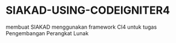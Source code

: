 # SIAKAD-USING-CODEIGNITER4
 membuat SIAKAD menggunakan framework CI4 untuk tugas Pengembangan Perangkat Lunak
